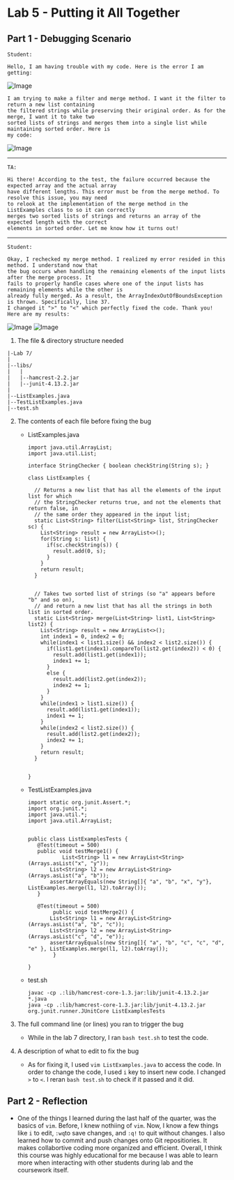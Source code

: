 # Lab 5 - Putting it All Together

## Part 1 - Debugging Scenario
```
Student:

Hello, I am having trouble with my code. Here is the error I am getting:
```
![Image](lab5-ss1.png)
```
I am trying to make a filter and merge method. I want it the filter to return a new list containing
the filtered strings while preserving their original order. As for the merge, I want it to take two
sorted lists of strings and merges them into a single list while maintaining sorted order. Here is
my code:
```
![Image](lab5-ss2.png)

-------
<!-- end of the list -->

```
TA:

Hi there! According to the test, the failure occurred because the expected array and the actual array
have different lengths. This error must be from the merge method. To resolve this issue, you may need
to relook at the implementation of the merge method in the ListExamples class to so it can correctly
merges two sorted lists of strings and returns an array of the expected length with the correct
elements in sorted order. Let me know how it turns out!
```
--------
<!-- end of the list -->

```
Student:

Okay, I rechecked my merge method. I realized my error resided in this method. I understand now that
the bug occurs when handling the remaining elements of the input lists after the merge process. It
fails to properly handle cases where one of the input lists has remaining elements while the other is
already fully merged. As a result, the ArrayIndexOutOfBoundsException is thrown. Specifically, line 37.
I changed it ">" to "<" which perfectly fixed the code. Thank you! Here are my results:
```
![Image](lab5-ss3.png)
![Image](lab5-ss4.png)

1. The file & directory structure needed

```
|-Lab 7/
|
|--libs/
|   |
|   |--hamcrest-2.2.jar
|   |--junit-4.13.2.jar
|
|--ListExamples.java
|--TestListExamples.java
|--test.sh

```

2. The contents of each file before fixing the bug
   * ListExamples.java
     ```
     import java.util.ArrayList;
     import java.util.List;
     
     interface StringChecker { boolean checkString(String s); }
     
     class ListExamples {
     
       // Returns a new list that has all the elements of the input list for which
       // the StringChecker returns true, and not the elements that return false, in
       // the same order they appeared in the input list;
       static List<String> filter(List<String> list, StringChecker sc) {
         List<String> result = new ArrayList<>();
         for(String s: list) {
           if(sc.checkString(s)) {
             result.add(0, s);
           }
         }
         return result;
       }
     
     
       // Takes two sorted list of strings (so "a" appears before "b" and so on),
       // and return a new list that has all the strings in both list in sorted order.
       static List<String> merge(List<String> list1, List<String> list2) {
         List<String> result = new ArrayList<>();
         int index1 = 0, index2 = 0;
         while(index1 < list1.size() && index2 < list2.size()) {
           if(list1.get(index1).compareTo(list2.get(index2)) < 0) {
             result.add(list1.get(index1));
             index1 += 1;
           }
           else {
             result.add(list2.get(index2));
             index2 += 1;
           }
         }
         while(index1 > list1.size()) {
           result.add(list1.get(index1));
           index1 += 1;
         }
         while(index2 < list2.size()) {
           result.add(list2.get(index2));
           index2 += 1;
         }
         return result;
       }
     
     
     }
     
     ```
     
   * TestListExamples.java
     ```
     import static org.junit.Assert.*;
     import org.junit.*;
     import java.util.*;
     import java.util.ArrayList;
     
     
     public class ListExamplesTests {
     	@Test(timeout = 500)
     	public void testMerge1() {
         		List<String> l1 = new ArrayList<String>(Arrays.asList("x", "y"));
     		List<String> l2 = new ArrayList<String>(Arrays.asList("a", "b"));
     		assertArrayEquals(new String[]{ "a", "b", "x", "y"}, ListExamples.merge(l1, l2).toArray());
     	}
     	
     	@Test(timeout = 500)
             public void testMerge2() {
     		List<String> l1 = new ArrayList<String>(Arrays.asList("a", "b", "c"));
     		List<String> l2 = new ArrayList<String>(Arrays.asList("c", "d", "e"));
     		assertArrayEquals(new String[]{ "a", "b", "c", "c", "d", "e" }, ListExamples.merge(l1, l2).toArray());
             }
     
     }
     
     ```
     
   * test.sh
     ```
     javac -cp .:lib/hamcrest-core-1.3.jar:lib/junit-4.13.2.jar *.java
     java -cp .:lib/hamcrest-core-1.3.jar:lib/junit-4.13.2.jar org.junit.runner.JUnitCore ListExamplesTests
     ```
     
3. The full command line (or lines) you ran to trigger the bug
   * While in the lab 7 directory, I ran `bash test.sh` to test the code.
  
4. A description of what to edit to fix the bug
   *  As for fixing it, I used `vim ListExamples.java` to access the code. In order to change the code, I used `i` key to insert new code. I changed `>` to `<`. I reran `bash test.sh` to check if it passed and it did.

## Part 2 - Reflection  
  * One of the things I learned during the last half of the quarter, was the basics of `vim`. Before, I knew nothiing of `vim`. Now, I know a few things like `i` to edit, `:wq`to save changes, and `:q!` to quit without changes. I also learned how to commit and push changes onto Git repositiories. It makes collabortive coding more organized and efficient. Overall, I think this course was highly educational for me because I was able to learn more when interacting with other students during lab and the coursework itself. 
